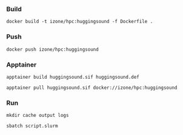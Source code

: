 ### Build
```
docker build -t izone/hpc:huggingsound -f Dockerfile .
```

### Push
```
docker push izone/hpc:huggingsound
```

### Apptainer
```
apptainer build huggingsound.sif huggingsound.def
```
```
apptainer pull huggingsound.sif docker://izone/hpc:huggingsound
```

### Run
```
mkdir cache output logs

sbatch script.slurm
```
